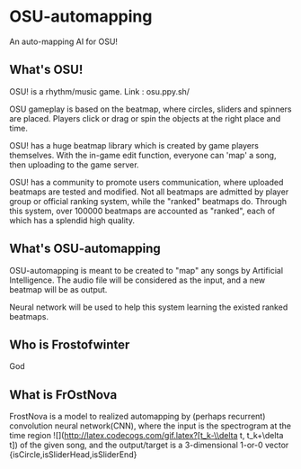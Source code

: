 # OSU-automapping
An auto-mapping AI for OSU!

## What's OSU!

OSU! is a rhythm/music game. Link : osu.ppy.sh/

OSU gameplay is based on the beatmap, where circles, sliders and spinners are placed. Players click or drag or spin the objects at the right place and time.

OSU! has a huge beatmap library which is created by game players themselves. With the in-game edit function, everyone can 'map' a song, then uploading to the game server.

OSU! has a community to promote users communication, where uploaded beatmaps are tested and modified. Not all beatmaps are admitted by player group or official ranking system, while the "ranked" beatmaps do. Through this system, over 100000 beatmaps are accounted as "ranked", each of which has a splendid high quality.

## What's OSU-automapping

OSU-automapping is meant to be created to "map" any songs by Artificial Intelligence. The audio file will be considered as the input, and a new beatmap will be as output.

Neural network will be used to help this system learning the existed ranked beatmaps.

## Who is Frostofwinter

God

## What is FrOstNova

FrostNova is a model to realized automapping by (perhaps recurrent) convolution neural network(CNN), where the input is the spectrogram at the time region ![](http://latex.codecogs.com/gif.latex?[t_k-\\delta t, t_k+\\delta t]) of the given song, and the output/target is a 3-dimensional 1-or-0 vector \{isCircle,isSliderHead,isSliderEnd\}
